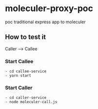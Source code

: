 # moleculer-proxy-poc
poc traditional express app to moleculer

## How to test it
Caller --> Callee

### Start Callee
```
- cd callee-service
- yarn start
```

### Start Caller
```
- cd caller-service
- node moleculer-call.js
```
